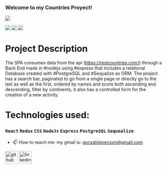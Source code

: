 ### Welcome to my Countries Proyect!
![](https://firebasestorage.googleapis.com/v0/b/github-profile-4004e.appspot.com/o/Countries%20(1).gif?alt=media&token=e4daf3c6-0d51-4d5c-92c0-1a598b137469)

![](https://firebasestorage.googleapis.com/v0/b/github-profile-4004e.appspot.com/o/Screenshot_93.png?alt=media&token=d421bead-6434-4c69-886f-6eaa11bed5f9)
![](https://firebasestorage.googleapis.com/v0/b/github-profile-4004e.appspot.com/o/Screenshot_92.png?alt=media&token=c75c9edb-f716-429e-b8d9-ec7730e25da6)
![](https://firebasestorage.googleapis.com/v0/b/github-profile-4004e.appspot.com/o/Screenshot_91.png?alt=media&token=8c137afa-e3db-4a68-bcac-370c51327bcb)

# Project Description

The SPA consumes data from the api (https://restcountries.com/) through a Back End made in #nodejs using #express that includes a relational Database
created with #PostgreSQL and #Sequalize as ORM.
The project has a search bar, paginated to go from a single page or directly go to the last as well as the first, ordered by names
and score both ascending and descending, filter by continents, it also has a controlled form for the creation of a new activity.

# Technologies used:

### `React` `Redux` `CSS` `NodeJs` `Express` `PostgreSQL` `Sequealize`

- 📫 How to reach me: my gmail is: gonzalolorenzon@gmail.com 


[<img src='https://cdn.jsdelivr.net/npm/simple-icons@3.0.1/icons/github.svg' alt='github' height='40'>](https://github.com/Zalo7)  [<img src='https://cdn.jsdelivr.net/npm/simple-icons@3.0.1/icons/linkedin.svg' alt='linkedin' height='40'>](https://www.linkedin.com/in/www.linkedin.com/in/gonzalo-lorenzon-85b40a20b/)  


